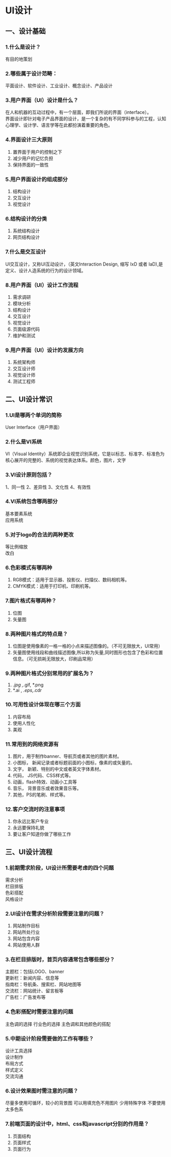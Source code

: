 # UI设计
## 一、设计基础
### 1.什么是设计？
有目的地策划
### 2.哪些属于设计范畴：
平面设计、软件设计、工业设计、概念设计、产品设计
### 3.用户界面（UI）设计是什么？
在人和机器的互动过程中，有一个层面，即我们所说的界面（interface）。  
界面设计即针对电子产品界面的设计，是一个复杂的有不同学科参与的工程，认知心理学、设计学、语言学等在此都扮演着重要的角色。
### 4.界面设计三大原则
1. 置界面于用户的控制之下
2. 减少用户的记忆负担
3. 保持界面的一致性
### 5.用户界面设计的组成部分
1. 结构设计
2. 交互设计
3. 视觉设计
### 6.结构设计的分类
1. 系统结构设计
2. 网页结构设计
### 7.什么是交互设计
UI交互设计，又称UI互动设计，（英文Interaction Design, 缩写 IxD 或者 IaD),是定义、设计人造系统的行为的设计领域。
### 8.用户界面（UI）设计工作流程
1. 需求调研
2. 模块分析
3. 结构设计
4. 交互设计
5. 视觉设计
6. 页面级源代码
7. 维护和测试
### 9.用户界面（UI）设计的发展方向
1. 系统架构师
2. 交互设计师
3. 视觉设计师
4. 测试工程师
## 二、UI设计常识
### 1.UI是哪两个单词的简称
User Interface（用户界面）
### 2.什么是VI系统
VI（Visual Identity）系统即企业视觉识别系统，它是以标志、标准字、标准色为核心展开的完整的、系统的视觉表达体系。颜色，图片，文字
### 3.VI设计原则包括？
1、同一性 
2、差异性 
3、文化性
4、有效性
### 4.VI系统包含哪两部分
基本要素系统  
应用系统
### 5.对于logo的合法的两种更改
等比例缩放  
改白
### 6.色彩模式有哪两种
1. RGB模式：适用于显示器、投影仪、扫描仪、数码相机等。
2. CMYK模式：适用于打印机、印刷机等。
### 7.图片格式有哪两种？
1. 位图
2. 矢量图
### 8.两种图片格式的特点是？
1. 位图是使用像素的一格一格的小点来描述图像的。（不可无限放大，UI常用）  
2. 矢量图使用线段和曲线描述图像,所以称为矢量,同时图形也包含了色彩和位置信息。（可无损耗无限放大，印刷品常用）
### 9.两种图片格式分别常用的扩展名为？
1. *.jpg ,*.gif, *.png  
2. *.ai , *.eps,*.cdr   
### 10.可用性设计体现在哪三个方面
1. 内容布局  
2. 使用人性化  
3. 美观
### 11.常用到的网络资源有
1. 图片，用于制作banner、导航页或者其他的图片素材。
2. 小图标， 新闻记录或者标题前面的小图标，像素的或矢量的。
3. 文字， 新颖、特别的中文或者英文字体素材。
4. 代码， JS代码、CSS样式等。
5. 动画，flash特效、动画小工具等
6. 音乐， 背景音乐或者效果音乐等。
7. 其他，PS的笔刷、样式等。
### 12.客户交流时的注意事项
1. 你永远比客户专业
2. 永远要保持礼貌
3. 要让客户知道你做了哪些工作
## 三、UI设计流程
### 1.前期需求阶段，UI设计所需要考虑的四个问题
需求分析  
栏目排版  
色彩搭配   
风格设计  
### 2.UI设计在需求分析阶段需要注意的问题？
1. 网站制作目标  
2. 网站所处行业
3. 网站包含内容  
4. 网站使用人群 
### 3.在栏目排版时，首页内容通常包含哪些部分？
主题栏：包括LOGO、banner  
更新栏：新闻内容、信息等        
指南栏：导航条、搜索栏、网站地图等       
交流栏：网站统计、留言板等      
广告栏：广告发布等  
### 4.色彩搭配时需要注意的问题
主色调的选择
行业色的选择
主色调和其他颜色的搭配
### 5.中期设计阶段需要做的工作有哪些？
设计工具选择  
设计制作  
布局方式  
样式定义  
交流沟通  
### 6.设计效果图时需注意的问题？
尽量多使用可循环，较小的背景图
可以用填充色不用图片
少用特殊字体
不要使用太多色系
### 7.前端页面的设计中，html、css和javascript分别的作用是？
1. 页面结构
2. 页面样式 
3. 页面行为
